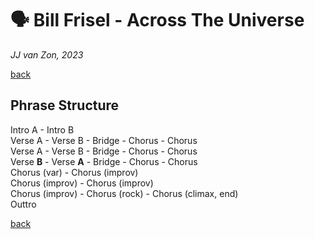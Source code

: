 🗣️ Bill Frisel - Across The Universe
=====================================

*JJ van Zon, 2023*

[back](./README.md)

Phrase Structure
----------------

Intro A - Intro B  
Verse A - Verse B - Bridge - Chorus - Chorus  
Verse A - Verse B - Bridge - Chorus - Chorus  
Verse __B__ - Verse __A__ - Bridge - Chorus - Chorus  
Chorus (var) - Chorus (improv)  
Chorus (improv) - Chorus (improv)  
Chorus (improv) - Chorus (rock) - Chorus (climax, end)  
Outtro  

[back](./README.md)